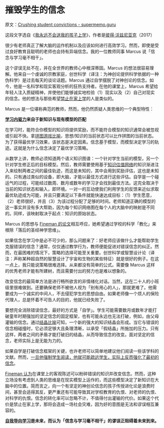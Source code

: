 # 摧毁学生的信念

原文：[Crushing student convictions - supermemo.guru](https://supermemo.guru/wiki/Crushing_student_convictions)

这段文字选自《[我永远不会送我的孩子上学](https://supermemo.guru/wiki/Problem_of_Schooling)》，作者是[彼得·沃兹尼亚克](https://supermemo.guru/wiki/Piotr_Wozniak)（2017）

很少有老师真正了解大脑的运作机制以及应该如何进行高效学习。然而，即使是受过良好教育且聪明的老师也会持有异端信念。我的一位教师同事 Marcus 说「信念与学习毫不相干」。

这个谬误无处不在，并在全世界的教师心中根深蒂固。Marcus 的想法很容易理解。他来自一个虔诚的宗教家庭，创世科学（译注：为神创论提供科学依据的一种伪科学）是过去每天的谈论话题。Marcus 通过自学摆脱了对神创论的信念。如今，他是一名科学和现实客观分析的狂热支持者。在他的课堂上，Marcus 希望给年轻人注入质疑精神，并使他们能够诚实地检验（1）现实以及（2）自己对现实的信念。他的想法与那些希望[禁止在家上学](https://supermemo.guru/wiki/Ban_on_homeschooling)的人是类似的。

Marcus 是一位堪称典范的教师，然而，他仍然质疑人类思维的一个典型特性：

 **[学习内驱力](https://supermemo.guru/wiki/Learn_drive)来自于新知识与现有模型的匹配** 

在学习时，能符合你模型的知识将提供奖励，而不能符合模型的知识通常会被忽视或引起不快。拿[拼图游戏比喻](https://supermemo.guru/wiki/Jigsaw_puzzle_metaphor)，思想/知识的当前状态可以比作拼图的当前状态。为了获得最优学习效果，该状态是决定因素。信念基于模型，而模型决定学习的轨迹。这就是为什么信念决定了最优学习策略。

从数学上讲，教师必须知道两个语义知识图谱：一个针对学生当前的模型，另一个针对学生修正后的目标模型。然后，教师需要使用基于[知识估值网络](https://supermemo.guru/wiki/Knowledge_valuation_network)的知识渐进注入来绘制两者之间的最佳轨迹，而这是未知的，其中会用到奖励评估，这也是未知的。只有通过类似的设备，即大脑，才能以最佳方式进行这些评估。自学是一个碰运气的过程，可能经过数周、数月或数年的学习才会找到最佳方法。这完全取决于当前的知识状态和输入，即环境。一对一的互动使我们利用学生的反馈来近似求取最优轨迹成为可能，并且只要满足以下条件就能快速达成目标：（1）学生愿意，（2）老师很好，并且（3）为该过程分配了足够的时间。老师知道正确的模型的这一事实并没有多大帮助，因为每个知识网络图在每个人的大脑中的映射是不同的。同样，该映射取决于起点：知识的原始状态。

Marcus 的思想与 [Fineman 的论文](https://supermemo.guru/wiki/Freedom_undermines_public_schools)相互呼应，她希望通过学校的科学「教化」来根除「落后的圣经神学思维」。

如果信念在学习中是必不可少的，那么问题来了：好老师应该做什么才能帮助学生克服错误的信念？通常，仅仅通过教学行为，教师便能促进对错误信念的纠正。然而，在最困难的情况下，策略的选择可能至关重要。创世科学或智慧设计论（译注：声称某种超自然的智慧设计了宇宙和生物的某些特征）就是很好的例子。在这一点上，我只能说策略很难选择。从来都没有简单的公式。需要像 Marcus 这样的优秀老师才能有所建树，而且需要付出的努力也是难以想象的。

改变信念的最简单方法是进行畅所欲言的非情绪化对话。当然，这在二十人的小班级里很难做到。还要确保老师不被他人视为「别有用心的人」，那就更难了。他需要成为一个诚实的中间人，不去侵犯学生的思想自由。如果老师像一个烦人的保险代理人，总是怀着不可告人的目的，他就已经失败了。

要想完全消除错误信念，最好的方式是「自学」。学生可能需要数月或数年才能打破童年时期强加的坚定信念的固定框架，也有可能永远也无法打破，例如，由父母灌输的信念。通过[结晶比喻](https://supermemo.guru/wiki/Knowledge_crystallization)可知，一个新的强大的知识结晶会形成。当它与错误的信念相碰撞时，它必须足够大且条理清晰，以承受「假结晶」所施加的压力。只有这样，两者之间的矛盾才能打破旧的结晶，从而导致信念的改变。面对坚定的信念，老师实际上是无能为力的。

如果自学是打破信念框架的关键，也许老师可以简单地建议他们阅读一些该学科的文献。然而，[一旦他强制学生阅读，他就可能疏远学生，实际上反而强化了最初的信念](https://supermemo.guru/wiki/Does_reading_fiction_make_you_a_better_person%3F)。

[Fineman 认为](https://supermemo.guru/wiki/Ban_on_homeschooling)在课堂上的客观陈述可以粉碎错误的知识并改变信念。然而，这种立场没有考虑到人类的思维是在现实模型上运作的，而这些模型决定了新知识在大脑中的位置。简而言之，向一个有坚定的神创论信念的孩子传授进化论是浪费时间，甚至会适得其反，更严重还有可能导致其对学校教育的仇恨、对老师的仇恨、对科学的仇恨。信念的转化率可以忽略不计，不值得付出灌输的代价。如果这个代价是禁止在家上学，那将会造成一场社会灾难，因为好的意图是无法和谬误相互兼容的。

 **[自我导向学习](https://supermemo.guru/wiki/Self-directed_learning)是未来，而认为「信念与学习毫不相干」的谬误正阻碍着未来到来。** 